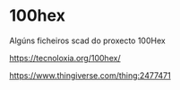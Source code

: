 # 100hex
Algúns ficheiros scad do proxecto 100Hex 

https://tecnoloxia.org/100hex/

https://www.thingiverse.com/thing:2477471
